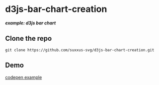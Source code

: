 # d3js-bar-chart-creation
***example: d3js bar chart***

## Clone the repo
```
git clone https://github.com/suxxus-svg/d3js-bar-chart-creation.git

```

## Demo
[codepen example](http://codepen.io/SUXXUS/pen/WwPmzX)
